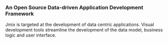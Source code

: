 ### An Open Source Data-driven Application Development Framework
Jmix is targeted at the development of data centric applications. Visual development tools streamline the development of the data model, business logic and user interface.
